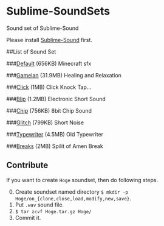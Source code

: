 Sublime-SoundSets
=================

Sound set of Sublime-Sound

Please install [Sublime-Sound](https://github.com/airtoxin/Sublime-Sound) first.

##List of Sound Set

###[Default](https://github.com/airtoxin/Sublime-SoundSets/blob/master/Default.tar.gz?raw=true) (656KB)
Minecraft sfx

###[Gamelan](https://github.com/airtoxin/Sublime-SoundSets/blob/master/Gamelan.tar.gz?raw=true) (31.9MB)
Healing and Relaxation

###[Click](https://github.com/airtoxin/Sublime-SoundSets/blob/master/Click.tar.gz?raw=true) (1MB)
Click Knock Tap...

###[Blip](https://github.com/airtoxin/Sublime-SoundSets/blob/master/Blip.tar.gz?raw=true) (1.2MB)
Electronic Short Sound

###[Chip](https://github.com/airtoxin/Sublime-SoundSets/blob/master/Chip.tar.gz?raw=true) (756KB)
8bit Chip Sound

###[Glitch](https://github.com/airtoxin/Sublime-SoundSets/blob/master/Glitch.tar.gz?raw=true) (799KB)
Short Noise

###[Typewriter](https://github.com/airtoxin/Sublime-SoundSets/blob/master/Typewriter.tar.gz?raw=true) (4.5MB)
Old Typewriter

###[Breaks](https://github.com/airtoxin/Sublime-SoundSets/blob/master/Breaks.tar.gz?raw=true) (2MB)
Spilit of Amen Break


## Contribute

If you want to create `Hoge` soundset, then do following steps.

0. Create soundset named directory `$ mkdir -p Hoge/on_{clone,close,load,modify,new,save}`.
0. Put `.wav` sound file.
0. `$ tar zcvf Hoge.tar.gz Hoge/`
0. Commit it.
